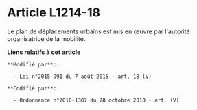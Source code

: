 # Article L1214-18

Le plan de déplacements urbains est mis en œuvre par l'autorité organisatrice de la mobilité.

**Liens relatifs à cet article**

	**Modifié par**:

	  - Loi n°2015-991 du 7 août 2015 - art. 18 (V)

	**Codifié par**:

	  - Ordonnance n°2010-1307 du 28 octobre 2010 - art. (V)
